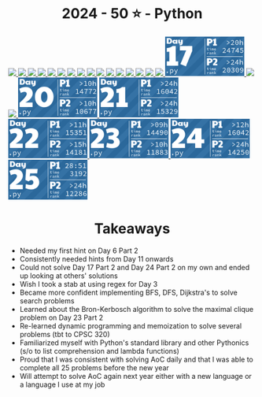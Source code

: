 <!-- AOC TILES BEGIN -->
<h1 align="center">
  2024 - 50 ⭐ - Python
</h1>
<a href="day_01/main.py">
  <img src=".aoc_tiles/tiles/2024/01.png" width="161px">
</a>
<a href="day_02/main.py">
  <img src=".aoc_tiles/tiles/2024/02.png" width="161px">
</a>
<a href="day_03/main.py">
  <img src=".aoc_tiles/tiles/2024/03.png" width="161px">
</a>
<a href="day_04/main.py">
  <img src=".aoc_tiles/tiles/2024/04.png" width="161px">
</a>
<a href="day_05/main.py">
  <img src=".aoc_tiles/tiles/2024/05.png" width="161px">
</a>
<a href="day_06/main.py">
  <img src=".aoc_tiles/tiles/2024/06.png" width="161px">
</a>
<a href="day_07/main.py">
  <img src=".aoc_tiles/tiles/2024/07.png" width="161px">
</a>
<a href="day_08/main.py">
  <img src=".aoc_tiles/tiles/2024/08.png" width="161px">
</a>
<a href="day_09/main.py">
  <img src=".aoc_tiles/tiles/2024/09.png" width="161px">
</a>
<a href="day_10/main.py">
  <img src=".aoc_tiles/tiles/2024/10.png" width="161px">
</a>
<a href="day_11/main.py">
  <img src=".aoc_tiles/tiles/2024/11.png" width="161px">
</a>
<a href="day_12/main.py">
  <img src=".aoc_tiles/tiles/2024/12.png" width="161px">
</a>
<a href="day_13/main.py">
  <img src=".aoc_tiles/tiles/2024/13.png" width="161px">
</a>
<a href="day_14/main.py">
  <img src=".aoc_tiles/tiles/2024/14.png" width="161px">
</a>
<a href="day_15/main.py">
  <img src=".aoc_tiles/tiles/2024/15.png" width="161px">
</a>
<a href="day_16/main.py">
  <img src=".aoc_tiles/tiles/2024/16.png" width="161px">
</a>
<a href="day_17/main.py">
  <img src=".aoc_tiles/tiles/2024/17.png" width="161px">
</a>
<a href="day_18/main.py">
  <img src=".aoc_tiles/tiles/2024/18.png" width="161px">
</a>
<a href="day_19/main.py">
  <img src=".aoc_tiles/tiles/2024/19.png" width="161px">
</a>
<a href="day_20/main.py">
  <img src=".aoc_tiles/tiles/2024/20.png" width="161px">
</a>
<a href="day_21/main.py">
  <img src=".aoc_tiles/tiles/2024/21.png" width="161px">
</a>
<a href="day_22/main.py">
  <img src=".aoc_tiles/tiles/2024/22.png" width="161px">
</a>
<a href="day_23/main.py">
  <img src=".aoc_tiles/tiles/2024/23.png" width="161px">
</a>
<a href="day_24/main.py">
  <img src=".aoc_tiles/tiles/2024/24.png" width="161px">
</a>
<a href="day_25/main.py">
  <img src=".aoc_tiles/tiles/2024/25.png" width="161px">
</a>
<!-- AOC TILES END -->
<h1 align="center">
  Takeaways
</h1>
<ul>
<li>Needed my first hint on Day 6 Part 2</li>
<li>Consistently needed hints from Day 11 onwards</li>
<li>Could not solve Day 17 Part 2 and Day 24 Part 2 on my own and ended up looking at others' solutions</li>
<li>Wish I took a stab at using regex for Day 3</li>
<li>Became more confident implementing BFS, DFS, Dijkstra's to solve search problems</li>
<li>Learned about the Bron-Kerbosch algorithm to solve the maximal clique problem on Day 23 Part 2</li>
<li>Re-learned dynamic programming and memoization to solve several problems (tbt to CPSC 320)</li>
<li>Familiarized myself with Python's standard library and other Pythonics (s/o to list comprehension and lambda functions)
<li>Proud that I was consistent with solving AoC daily and that I was able to complete all 25 problems before the new year</li>
<li>Will attempt to solve AoC again next year either with a new language or a language I use at my job</li>
</ul>
